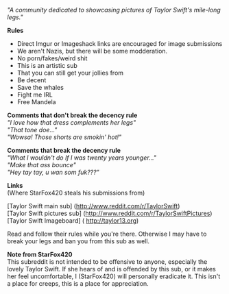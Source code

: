 [](/sidebar)
*"A community dedicated to showcasing pictures of Taylor Swift's mile-long legs."*
   
   
   
**Rules**  
  
*  Direct Imgur or Imageshack links are encouraged for image submissions    
*  We aren't Nazis, but there will be some modderation.    
*  No porn/fakes/weird shit
*  This is an artistic sub
*  That you can still get your jollies from
*  Be decent    
*  Save the whales
*  Fight me IRL
*  Free Mandela    
     
**Comments that don't break the decency rule**    
*"I love how that dress complements her legs"*    
*"That tone doe..."*    
*"Wowsa! Those shorts are smokin' hot!"*    
     
**Comments that break the decency rule**    
*"What I wouldn't do If I was twenty years younger..."*    
*"Make that ass bounce"*    
*"Hey tay tay, u wan som fuk???"*
  
**Links**     
(Where StarFox420 steals his submissions from)    
     
[Taylor Swift main sub] (http://www.reddit.com/r/TaylorSwift)    
[Taylor Swift pictures sub] (http://www.reddit.com/r/TaylorSwiftPictures)        
[Taylor Swift Imageboard] ( http://taylor13.org)    
     
Read and follow their rules while you're there. Otherwise I may have to break your legs and ban you from this sub as well.    
     
**Note from StarFox420**    
This subreddit is not intended to be offensive to anyone, especially the lovely Taylor Swift. If she hears of and is offended by this sub, or it makes her feel uncomfortable, I (StarFox420) will personally eradicate it. This isn't a place for creeps, this is a place for appreciation.
